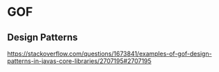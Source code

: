 # GOF

## Design Patterns 

https://stackoverflow.com/questions/1673841/examples-of-gof-design-patterns-in-javas-core-libraries/2707195#2707195